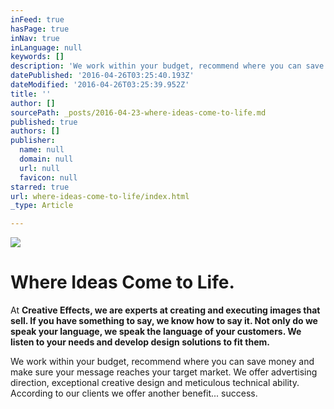 ```yaml
---
inFeed: true
hasPage: true
inNav: true
inLanguage: null
keywords: []
description: 'We work within your budget, recommend where you can save money and make sure your message reaches your target market. We offer advertising direction, exceptional creative design and meticulous technical ability. According to our clients we offer another benefit… success.'
datePublished: '2016-04-26T03:25:40.193Z'
dateModified: '2016-04-26T03:25:39.952Z'
title: ''
author: []
sourcePath: _posts/2016-04-23-where-ideas-come-to-life.md
published: true
authors: []
publisher:
  name: null
  domain: null
  url: null
  favicon: null
starred: true
url: where-ideas-come-to-life/index.html
_type: Article

---
```

![](https://the-grid-user-content.s3-us-west-2.amazonaws.com/3b3b7673-9ad3-4448-b8d7-5492b7e85b58.jpg)

# Where Ideas Come to Life.

At **Creative Effects, we are experts at creating and executing images that sell. If you have something to say, we know how to say it. Not only do we speak your language, we speak the language of your customers. We listen to your needs and develop design solutions to fit them.**

We work within your budget, recommend where you can save money and make sure your message reaches your target market. We offer advertising direction, exceptional creative design and meticulous technical ability. According to our clients we offer another benefit... success.